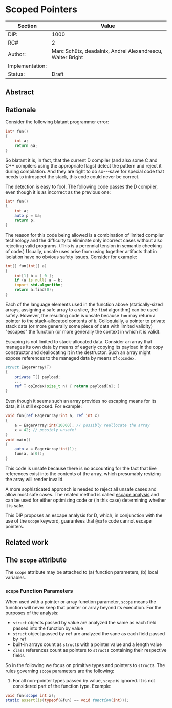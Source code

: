 # Scoped Pointers

| Section         | Value                                                           |
|-----------------|-----------------------------------------------------------------|
| DIP:            | 1000                                                            |
| RC#             | 2                                                |
| Author:         | Marc Schütz, deadalnix, Andrei Alexandrescu, Walter Bright      |
| Implementation: |                                                                 |
| Status:         | Draft                                                           |

## Abstract

## Rationale

Consider the following blatant programmer error:

```d
int* fun()
{
	int a;
	return &a;
}
```

So blatant it is, in fact, that the current D compiler (and also some C and C++ compilers using the appropriate flags) detect the pattern and reject it during compilation. And they are right to do so---save for special code that needs to introspect the stack, this code could never be correct.

The detection is easy to fool. The following code passes the D compiler, even though it is as incorrect as the previous one:

```d
int* fun()
{
	int a;
	auto p = &a;
	return p;
}
```

The reason for this code being allowed is a combination of limited compiler technology and the difficulty to eliminate only incorrect cases without also rejecting valid programs. (This is a perennial tension in semantic checking of code.) Usually, unsafe uses arise from using together artifacts that in isolation have no obvious safety issues. Consider for example:

```d
int[] fun(int[] a)
{
    int[1] b = [ 0 ];
    if (a is null) a = b;
    import std.algorithm;
    return a.find(0);
}
```

Each of the language elements used in the function above (statically-sized arrays, assigning a safe array to a slice, the `find` algorithm) can be used safely. However, the resulting code is unsafe because `fun` may return a pointer to the stack-allocated contents of `b`. Colloquially, a pointer to private stack data (or more generally some piece of data with limited validity) "escapes" the function (or more generally the context in which it is valid).

Escaping is not limited to stack-allocated data. Consider an array that manages its own data by means of eagerly copying its payload in the copy constructor and deallocating it in the destructor. Such an array might expose references to the managed data by means of `opIndex`.

```d
struct EagerArray(T)
{
    private T[] payload;
    ...
    ref T opIndex(size_t n) { return payload[n]; }
}
```

Even though it seems such an array provides no escaping means for its data, it is still exposed. For example:

```d
void fun(ref EagerArray!int a, ref int x)
{
    a = EagerArray!int(10000); // possibly reallocate the array
    x = 42; // possibly unsafe!
}
void main()
{
    auto a = EagerArray!int(1);
    fun(a, a[0]);
}
```

This code is unsafe because there is no accounting for the fact that live references exist into the contents of the array, which presumably resizing the array will render invalid.

A more sophisticated approach is needed to reject all unsafe cases and allow most safe cases. The related method is called [escape analysis](https://en.wikipedia.org/wiki/Escape_analysis) and can be used for either optimizing code or (in this case) determining whether it is safe.

This DIP proposes an escape analysis for D, which, in conjunction with the use of the `scope` keyword, guarantees that `@safe` code cannot escape pointers.

## Related work

## The `scope` attribute

The `scope` attribute may be attached to (a) function parameters, (b) local variables.

### `scope` Function Parameters

When used with a pointer or array function parameter, `scope` means the function will never keep that pointer or array beyond its execution. For the purposes of the analysis:

* `struct` objects passed by value are analyzed the same as each field passed into the function by value
* `struct` object passed by `ref` are analyzed the sane as each field passed by `ref`
* built-in arrays count as `struct`s with a pointer value and a length value
* `class` references count as pointers to `struct`s containing their respective fields

So in the following we focus on primitive types and pointers to `struct`s. The rules governing `scope` parameters are the following:

1. For all non-pointer types passed by value, `scope` is ignored. It is not considered part of the function type. Example:

```d
void fun(scope int x);
static assert(is(typeof(&fun) == void function(int)));
```
